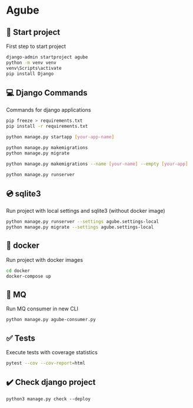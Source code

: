 # Agube

## 🚀 Start project

First step to start project

```bash
django-admin startproject agube
python -m venv venv
venv\Scripts\activate
pip install Django
```

## 💻 Django Commands

Commands for django applications

```bash
pip freeze > requirements.txt
pip install -r requirements.txt
```

```bash
python manage.py startapp [your-app-name]
```

```bash
python manage.py makemigrations
python manage.py migrate
```

```bash
python manage.py makemigrations --name [your-name] --empty [your-app]
```

```bash
python manage.py runserver
```

## 💿 sqlite3

Run project with local settings and sqlite3 (without docker image)

```bash
python manage.py runserver --settings agube.settings-local
python manage.py migrate --settings agube.settings-local
```

## 🐳 docker

Run project with docker images

```bash
cd docker
docker-compose up
```

## 📮 MQ

Run MQ consumer in new CLI

```bash
python manage.py agube-consumer.py
```

## ✅ Tests

Execute tests with coverage statistics

```bash
pytest --cov --cov-report=html
```


## ✔️ Check django project
```
python3 manage.py check --deploy
```
